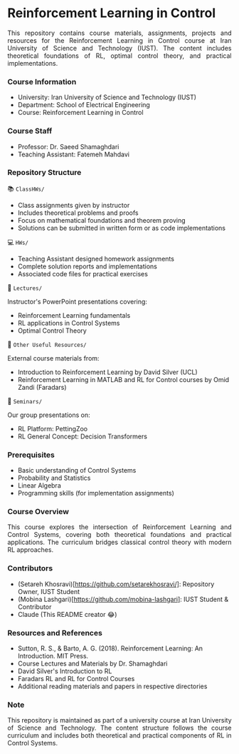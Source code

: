 # Reinforcement Learning in Control

<div align="justify">
This repository contains course materials, assignments, projects and resources for the Reinforcement Learning in Control course at Iran University of Science and Technology (IUST). The content includes theoretical foundations of RL, optimal control theory, and practical implementations.
</div>

### Course Information

* University: Iran University of Science and Technology (IUST)
* Department: School of Electrical Engineering
* Course: Reinforcement Learning in Control

### Course Staff

* Professor: Dr. Saeed Shamaghdari
* Teaching Assistant: Fatemeh Mahdavi

### Repository Structure

📚 ```ClassHWs/```

* Class assignments given by instructor
* Includes theoretical problems and proofs
* Focus on mathematical foundations and theorem proving
* Solutions can be submitted in written form or as code implementations

💻 ```HWs/```

* Teaching Assistant designed homework assignments
* Complete solution reports and implementations
* Associated code files for practical exercises

📖 ```Lectures/```

Instructor's PowerPoint presentations covering:

* Reinforcement Learning fundamentals
* RL applications in Control Systems
* Optimal Control Theory

📑 ```Other Useful Resources/```

External course materials from:

* Introduction to Reinforcement Learning by David Silver (UCL)
* Reinforcement Learning in MATLAB and RL for Control courses by Omid Zandi (Faradars)

🎯 ```Seminars/```

Our group presentations on:

* RL Platform: PettingZoo
* RL General Concept: Decision Transformers 

### Prerequisites

* Basic understanding of Control Systems
* Probability and Statistics
* Linear Algebra
* Programming skills (for implementation assignments)

### Course Overview

<div align="justify">
This course explores the intersection of Reinforcement Learning and Control Systems, covering both theoretical foundations and practical applications. The curriculum bridges classical control theory with modern RL approaches.
</div>

### Contributors

* (Setareh Khosravi)[https://github.com/setarekhosravi/]: Repository Owner, IUST Student
* (Mobina Lashgari)[https://github.com/mobina-lashgari]: IUST Student & Contributor
* Claude (This README creator 😂)

### Resources and References

* Sutton, R. S., & Barto, A. G. (2018). Reinforcement Learning: An Introduction. MIT Press.
* Course Lectures and Materials by Dr. Shamaghdari
* David Silver's Introduction to RL
* Faradars RL and RL for Control Courses
* Additional reading materials and papers in respective directories

### Note

<div align="justify">
This repository is maintained as part of a university course at Iran University of Science and Technology. The content structure follows the course curriculum and includes both theoretical and practical components of RL in Control Systems.
</div>
